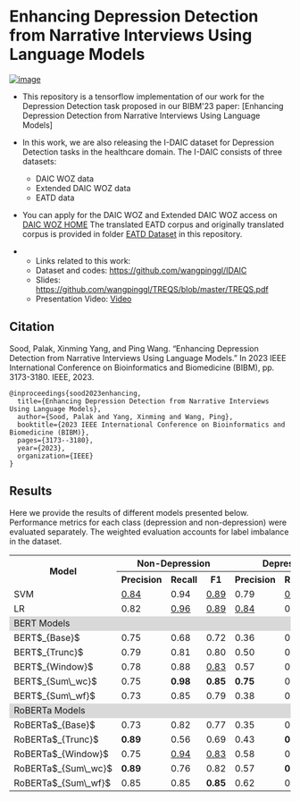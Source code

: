 # Enhancing Depression Detection from Narrative Interviews Using Language Models

[![image](https://img.shields.io/badge/Made%20with-Python-1f425f.svg)](https://www.python.org/)

- This repository is a tensorflow implementation of our work for the Depression Detection task proposed in our BIBM'23 paper:
[Enhancing Depression Detection from Narrative Interviews Using Language Models]

- In this work, we are also releasing the I-DAIC dataset for Depression Detection tasks in the healthcare domain. The I-DAIC consists of three datasets:
  - DAIC WOZ data
  - Extended DAIC WOZ data
  - EATD data
   
- You can apply for the DAIC WOZ and Extended DAIC WOZ access on [DAIC WOZ HOME](https://dcapswoz.ict.usc.edu/) The translated EATD corpus and originally translated corpus is provided in folder [EATD Dataset](https://github.com/palak97/IDAIC/tree/master/eatd_data) in this repository.

- - Links related to this work:
  - Dataset and codes: https://github.com/wangpinggl/IDAIC
  - Slides: https://github.com/wangpinggl/TREQS/blob/master/TREQS.pdf
  - Presentation Video: [Video](https://drive.google.com/open?id=1tXRaobsz1BWUJpzV976pgox_46c8jkPE](https://drive.google.com/file/d/1HwG_eiURv7OLgFvlNJNR4xVAFIi8t4Ud/view?usp=sharing))

## Citation
Sood, Palak, Xinming Yang, and Ping Wang. “Enhancing Depression Detection from Narrative Interviews Using Language Models.” In 2023 IEEE International Conference on Bioinformatics and Biomedicine (BIBM), pp. 3173-3180. IEEE, 2023.

```
@inproceedings{sood2023enhancing,
  title={Enhancing Depression Detection from Narrative Interviews Using Language Models},
  author={Sood, Palak and Yang, Xinming and Wang, Ping},
  booktitle={2023 IEEE International Conference on Bioinformatics and Biomedicine (BIBM)},
  pages={3173--3180},
  year={2023},
  organization={IEEE}
}
```

## Results

Here we provide the results of different models presented below. Performance metrics for each class (depression and non-depression) were evaluated separately. The weighted evaluation accounts for label imbalance in the dataset.

<table style="width:100%">
  <colgroup>
    <col span="1" style="width: 10%;">
    <col span="3" style="width: 30%;">
    <col span="3" style="width: 30%;">
    <col span="3" style="width: 20%;">
    <col span="1" style="width: 10%;">
  </colgroup>
  <tr>
    <th rowspan="2">Model</th>
    <th colspan="3">Non-Depression</th>
    <th colspan="3">Depression</th>
    <th colspan="3">Weighted</th>
    <th rowspan="2">KL Divergence</th>
  </tr>
  <tr>
    <th>Precision</th>
    <th>Recall</th>
    <th>F1</th>
    <th>Precision</th>
    <th>Recall</th>
    <th>F1</th>
    <th>Precision</th>
    <th>Recall</th>
    <th>F1</th>
  </tr>
  <tr>
    <td>SVM</td>
    <td style="text-decoration: underline;">0.84</td>
    <td>0.94</td>
    <td style="text-decoration: underline;">0.89</td>
    <td>0.79</td>
    <td style="text-decoration: underline;">0.56</td>
    <td style="text-decoration: underline;">0.66</td>
    <td style="text-decoration: underline;">0.83</td>
    <td style="text-decoration: underline;">0.83</td>
    <td style="text-decoration: underline;">0.82</td>
    <td>0.0357</td>
  </tr>
    <tr>
    <td>LR</td>
    <td>0.82</td>
    <td style="text-decoration: underline;">0.96</td>
    <td style="text-decoration: underline;">0.89</td>
    <td style="text-decoration: underline;">0.84</td>
    <td>0.47</td>
    <td>0.60</td>
    <td style="text-decoration: underline;">0.83</td>
    <td>0.82</td>
    <td>0.81</td>
    <td style="text-decoration: underline;">0.0324</td>
  </tr>
  <tr>
    <td colspan="11" style="background-color: #d9d9d9;">BERT Models</td>
  </tr>
  <tr>
    <td>BERT$_{Base}$</td>
    <td>0.75</td>
    <td>0.68</td>
    <td>0.72</td>
    <td>0.36</td>
    <td>0.44</td>
    <td>0.39</td>
    <td>0.64</td>
    <td>0.61</td>
    <td>0.62</td>
    <td>0.0526</td>
  </tr>
  <tr>
    <td>BERT$_{Trunc}$</td>
    <td>0.79</td>
    <td>0.81</td>
    <td>0.80</td>
    <td>0.50</td>
    <td>0.47</td>
    <td>0.48</td>
    <td>0.71</td>
    <td>0.71</td>
    <td>0.71</td>
    <td>0.0461</td>
  </tr>
  <tr>
    <td>BERT$_{Window}$</td>
    <td>0.78</td>
    <td>0.88</td>
    <td style="text-decoration: underline;">0.83</td>
    <td>0.57</td>
    <td>0.38</td>
    <td>0.46</td>
    <td>0.72</td>
    <td>0.74</td>
    <td>0.72</td>
    <td>0.0417</td>
  </tr>
  <tr>
    <td>BERT$_{Sum\_wc}$</td>
    <td>0.75</td>
    <td style="font-weight: bold;">0.98</td>
    <td style="font-weight: bold;">0.85</td>
    <td style="font-weight: bold;">0.75</td>
    <td>0.18</td>
    <td>0.29</td>
    <td>0.75</td>
    <td>0.75</td>
    <td>0.69</td>
    <td>0.0441</td>
  </tr>
  <tr>
    <td>BERT$_{Sum\_wf}$</td>
    <td>0.73</td>
    <td>0.85</td>
    <td>0.79</td>
    <td>0.38</td>
    <td>0.24</td>
    <td>0.29</td>
    <td>0.63</td>
    <td>0.67</td>
    <td>0.65</td>
    <td>0.0466</td>
  </tr> 
    <tr>
    <td colspan="11" style="background-color: #d9d9d9;">RoBERTa Models</td>
  </tr>
  <tr>
    <td>RoBERTa$_{Base}$</td>
    <td>0.73</td>
    <td>0.82</td>
    <td>0.77</td>
    <td>0.35</td>
    <td>0.24</td>
    <td>0.28</td>
    <td>0.62</td>
    <td>0.66</td>
    <td>0.63</td>
    <td>0.0545</td>
  </tr>
  <tr>
    <td>RoBERTa$_{Trunc}$</td>
    <td style="font-weight: bold;">0.89</td>
    <td>0.56</td>
    <td>0.69</td>
    <td>0.43</td>
    <td style="font-weight: bold;">0.82</td>
    <td>0.57</td>
    <td>0.76</td>
    <td>0.64</td>
    <td>0.65</td>
    <td>0.0503</td>
  </tr>
  <tr>
    <td>RoBERTa$_{Window}$</td>
    <td>0.75</td>
    <td style="text-decoration: underline;">0.94</td>
    <td style="text-decoration: underline;">0.83</td>
    <td>0.58</td>
    <td>0.21</td>
    <td>0.30</td>
    <td>0.70</td>
    <td>0.73</td>
    <td>0.68</td>
    <td style="font-weight: bold;">0.0352</td>
  </tr>
  <tr>
    <td>RoBERTa$_{Sum\_wc}$</td>
    <td style="font-weight: bold;">0.89</td>
    <td>0.76</td>
    <td>0.82</td>
    <td>0.57</td>
    <td style="font-weight: bold;">0.76</td>
    <td style="font-weight: bold;">0.65</td>
    <td style="font-weight: bold;">0.80</td>
    <td style="font-weight: bold;">0.76</td>
    <td style="font-weight: bold;">0.77</td>
    <td>0.0390</td>
  </tr>
  <tr>
    <td>RoBERTa$_{Sum\_wf}$</td>
    <td>0.85</td>
    <td>0.85</td>
    <td style="font-weight: bold;">0.85</td>
    <td>0.62</td>
    <td>0.62</td>
    <td style="font-weight: bold;">0.62</td>
    <td>0.78</td>
    <td style="font-weight: bold;">0.78</td>
    <td style="font-weight: bold;">0.78</td>
    <td>0.0376</td>
  </tr>
</table>

